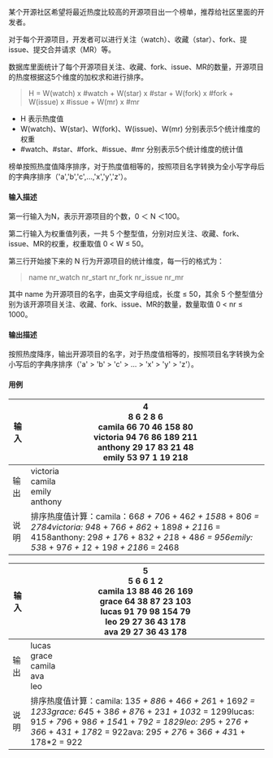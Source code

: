 某个开源社区希望将最近热度比较高的开源项目出一个榜单，推荐给社区里面的开发者。

对于每个开源项目，开发者可以进行关注（watch）、收藏（star）、fork、提issue、提交合并请求（MR）等。

数据库里面统计了每个开源项目关注、收藏、fork、issue、MR的数量，开源项目的热度根据这5个维度的加权求和进行排序。

> H = W(watch) x #watch + W(star) x #star + W(fork) x #fork + W(issue) x #issue + W(mr) x #mr

* H 表示热度值
* W(watch)、W(star)、W(fork)、W(issue)、W(mr) 分别表示5个统计维度的权重
* #watch、#star、#fork、#issue、#mr 分别表示5个统计维度的统计值

榜单按照热度值降序排序，对于热度值相等的，按照项目名字转换为全小写字母后的字典序排序（'a','b','c',...,'x','y','z'）。

#### 输入描述

第一行输入为N，表示开源项目的个数，0 ＜ N ＜100。

第二行输入为权重值列表，一共 5 个整型值，分别对应关注、收藏、fork、issue、MR的权重，权重取值 0 < W ≤ 50。

第三行开始接下来的 N 行为开源项目的统计维度，每一行的格式为：

> name nr_watch nr_start nr_fork nr_issue nr_mr

其中 name 为开源项目的名字，由英文字母组成，长度 ≤ 50，其余 5 个整型值分别为该开源项目关注、收藏、fork、issue、MR的数量，数量取值 0 < nr ≤ 1000。

#### 输出描述

按照热度降序，输出开源项目的名字，对于热度值相等的，按照项目名字转换为全小写后的字典序排序（'a' > 'b' > 'c' > ... > 'x' > 'y' > 'z'）。

#### 用例


| 输入 | 4<br/>8 6 2 8 6<br/>camila 66 70 46 158 80<br/>victoria 94 76 86 189 211<br/>anthony 29 17 83 21 48<br/>emily 53 97 1 19 218                                                                                     |
| ------ | ------------------------------------------------------------------------------------------------------------------------------------------------------------------------------------------------------------------ |
| 输出 | victoria<br/>camila<br/>emily<br/>anthony                                                                                                                                                                        |
| 说明 | 排序热度值计算：camila：66*8 + 70*6 + 46*2 + 158*8 + 80*6 = 2784victoria: 94*8 + 76*6 + 86*2 + 189*8 + 211*6 = 4158anthony: 29*8 + 17*6 + 83*2 + 21*8 + 48*6 = 956emily: 53*8 + 97*6 + 1*2 + 19*8 + 218*6 = 2468 |


| 输入 | 5<br/>5 6 6 1 2<br/>camila 13 88 46 26 169<br/>grace 64 38 87 23 103<br/>lucas 91 79 98 154 79<br/>leo 29 27 36 43 178<br/>ava 29 27 36 43 178                                                                                                         |
| ------ | -------------------------------------------------------------------------------------------------------------------------------------------------------------------------------------------------------------------------------------------------------- |
| 输出 | lucas<br/>grace<br/>camila<br/>ava<br/>leo                                                                                                                                                                                                             |
| 说明 | 排序热度值计算：camila: 13*5 + 88*6 + 46*6 + 26*1 + 169*2 = 1233grace: 64*5 + 38*6 + 87*6 + 23*1 + 103*2 = 1299lucas: 91*5 + 79*6 + 98*6 + 154*1 + 79*2 = 1829leo: 29*5 + 27*6 + 36*6 + 43*1 + 178*2 = 922ava: 29*5 + 27*6 + 36*6 + 43*1 + 178*2 = 922 |
